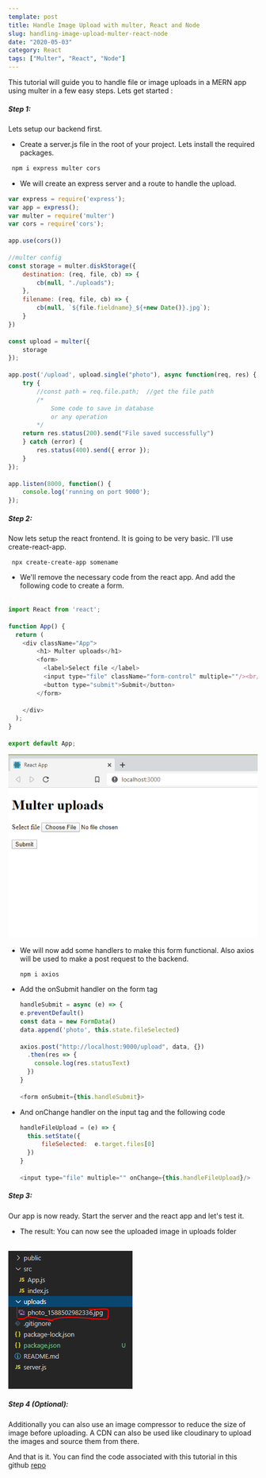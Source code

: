 ```yaml
---
template: post
title: Handle Image Upload with multer, React and Node
slug: handling-image-upload-multer-react-node
date: "2020-05-03"
category: React
tags: ["Multer", "React", "Node"]
---
```


This tutorial will guide you to handle file or image uploads in a MERN app using multer in a few easy steps.
Lets get started : 

##### Step 1: 
Lets setup our backend first.
+ Create a server.js file in the root of your project. Lets install the required packages.
```javascript
 npm i express multer cors
 ```
 + We will create an express server and a route to handle the upload.
```javascript
var express = require('express');
var app = express();
var multer = require('multer')
var cors = require('cors');

app.use(cors())

//multer config
const storage = multer.diskStorage({
    destination: (req, file, cb) => {
        cb(null, "./uploads");
    },
    filename: (req, file, cb) => {
        cb(null, `${file.fieldname}_${+new Date()}.jpg`);
    }
})

const upload = multer({
    storage
});

app.post('/upload', upload.single("photo"), async function(req, res) {
    try {
        //const path = req.file.path;  //get the file path
        /* 
            Some code to save in database
            or any operation
        */
    return res.status(200).send("File saved successfully")
    } catch (error) {
        res.status(400).send({ error });
    }
});

app.listen(8000, function() {
    console.log('running on port 9000');
});
```
##### Step 2: 
Now lets setup the react frontend. It is going to be very basic. I'll use create-react-app.
```
 npx create-create-app somename
```

- We'll remove the necessary code from the react app. And add the following code to create a form.

``` javascript

import React from 'react';

function App() {
  return (
    <div className="App">
        <h1> Multer uploads</h1>
        <form>
          <label>Select file </label>
          <input type="file" className="form-control" multiple=""/><br/><br/>
          <button type="submit">Submit</button>
        </form>
      
    </div>
  );
}

export default App;
```
<img src="screen1.png" />  
  <br/>

- We will now add some handlers to make this form functional. Also axios will be used to make a post request to the backend.
    ``` 
    npm i axios
    ```
- Add the onSubmit handler on the form tag
    ```javascript
    handleSubmit = async (e) => {
    e.preventDefault()
    const data = new FormData()
    data.append('photo', this.state.fileSelected)

    axios.post("http://localhost:9000/upload", data, {})
      .then(res => { 
        console.log(res.statusText)
      })
    }

    <form onSubmit={this.handleSubmit}>
    ```
- And onChange handler on the input tag and the following code
    ```javascript
    handleFileUpload = (e) => {
      this.setState({
          fileSelected:  e.target.files[0]
      })
    }

    <input type="file" multiple="" onChange={this.handleFileUpload}/>

    ```
##### Step 3:
Our app is now ready. Start the server and the react app and let's test it. 

- The result: You can now see the uploaded image in uploads folder
<br />
  <img src="screen2.png" />

##### Step 4 (Optional):
Additionally you can also use an image compressor to reduce the size of image before uploading.
A CDN can also be used like cloudinary to upload the images and source them from there.

And that is it. You can find the code associated with this tutorial in this github <a href="https://github.com/muzammil-khan-vst-au4/imageUpload-tutorial" target="_blank">repo</a>